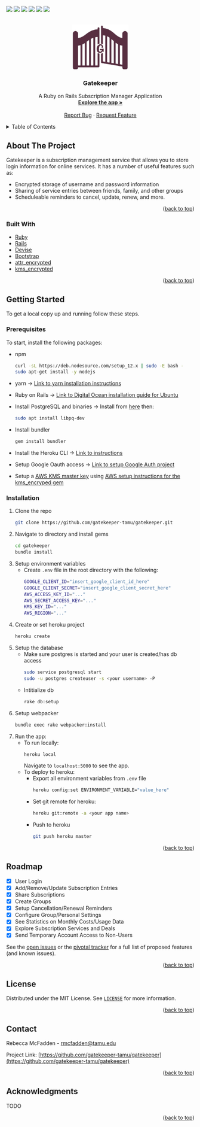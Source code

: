 <div id="top"></div>
<!--
*** 
-->

[![][tags-shield]][tags-url]
![][lines-shield]
![][contributors-shield]
[![][code-climate-shield]][code-climate-url]
[![][cucumber-shield]][cucumber-url]
[![][license-shield]][license-url]


<!-- PROJECT LOGO -->
<br />
<div align="center">
  <a href="https://github.com/gatekeeper-tamu/gatekeeper">
    <img src="app/assets/images/darkLogo.png" alt="Logo" width="150" height="120">
  </a>

  <h3 align="center">Gatekeeper</h3>

  <p align="center">
    A Ruby on Rails Subscription Manager Application
    <br />
    <a href="https://gatekeeper-tamu.herokuapp.com"><strong>Explore the app »</strong></a>
    <br />
    <br />
    <a href="https://github.com/gatekeeper-tamu/gatekeeper/issues">Report Bug</a>
    ·
    <a href="https://github.com/gatekeeper-tamu/gatekeeper/issues">Request Feature</a>
  </p>
</div>



<!-- TABLE OF CONTENTS -->
<details>
  <summary>Table of Contents</summary>
  <ol>
    <li>
      <a href="#about-the-project">About The Project</a>
      <ul>
        <li><a href="#built-with">Built With</a></li>
      </ul>
    </li>
    <li>
      <a href="#getting-started">Getting Started</a>
      <ul>
        <li><a href="#prerequisites">Prerequisites</a></li>
        <li><a href="#installation">Installation</a></li>
      </ul>
    </li>
    <li><a href="#roadmap">Roadmap</a></li>
    <li><a href="#license">License</a></li>
    <li><a href="#contact">Contact</a></li>
    <li><a href="#acknowledgments">Acknowledgments</a></li>
  </ol>
</details>



<!-- ABOUT THE PROJECT -->
## About The Project

Gatekeeper is a subscription management service that allows you to store login information for online services. It has
a number of useful features such as:
- Encrypted storage of username and password information
- Sharing of service entries between friends, family, and other groups
- Scheduleable reminders to cancel, update, renew, and more.

<p align="right">(<a href="#top">back to top</a>)</p>



### Built With

* [Ruby](https://www.ruby-lang.org/en/)
* [Rails](https://rubyonrails.org/)
* [Devise](https://github.com/heartcombo/devise)
* [Bootstrap](https://getbootstrap.com)
* [attr_encrypted](https://github.com/attr-encrypted/attr_encrypted)
* [kms_encrypted](https://github.com/ankane/kms_encrypted)

<p align="right">(<a href="#top">back to top</a>)</p>



<!-- GETTING STARTED -->
## Getting Started

To get a local copy up and running follow these steps.

### Prerequisites

To start, install the following packages: 
* npm
  ```sh
  curl -sL https://deb.nodesource.com/setup_12.x | sudo -E bash -
  sudo apt-get install -y nodejs
  ```

* yarn -> [Link to yarn installation instructions](https://classic.yarnpkg.com/en/docs/install)

* Ruby on Rails -> [Link to Digital Ocean installation guide for Ubuntu](https://www.digitalocean.com/community/tutorials/how-to-install-ruby-on-rails-with-rbenv-on-ubuntu-20-04)

* Install PostgreSQL and binaries -> Install from [here](https://www.postgresql.org/download/) then:
  ``` sh
  sudo apt install libpq-dev
  ```

* Install bundler
  ```sh
  gem install bundler
  ```

* Install the Heroku CLI -> [Link to instructions](https://devcenter.heroku.com/articles/heroku-cli)

* Setup Google Oauth access -> [Link to setup Google Auth project](https://support.google.com/cloud/answer/6158849?hl=en)

* Setup a [AWS KMS master key](https://console.aws.amazon.com/kms/home#/kms/keys) using [AWS setup instructions for the kms_encryped gem](https://github.com/ankane/kms_encrypted#aws-kms)

### Installation

1. Clone the repo
   ```sh
   git clone https://github.com/gatekeeper-tamu/gatekeeper.git
   ```
2. Navigate to directory and install gems
    ```sh
    cd gatekeeper
    bundle install
    ```
3. Setup environment variables
    - Create `.env` file in the root directory with the following:
      ```sh
      GOOGLE_CLIENT_ID="insert_google_client_id_here"
      GOOGLE_CLIENT_SECRET="insert_google_client_secret_here"
      AWS_ACCESS_KEY_ID="..."
      AWS_SECRET_ACCESS_KEY="..."
      KMS_KEY_ID="..."
      AWS_REGION="..."
      ```
4. Create or set heroku project
    ```sh
    heroku create
    ```
5. Setup the database
    - Make sure postgres is started and your user is created/has db access
      ```sh
      sudo service postgresql start
      sudo -u postgres createuser -s <your username> -P
      ```
    - Intitialize db
      ```sh
      rake db:setup
      ```
6. Setup webpacker
    ```sh
    bundle exec rake webpacker:install
    ```
7. Run the app:
    - To run locally:
      ```sh
      heroku local
      ```
      Navigate to `localhost:5000` to see the app.
    - To deploy to heroku:
        - Export all environment variables from `.env` file
          ```sh
          heroku config:set ENVIRONMENT_VARIABLE="value_here"
          ```
        - Set git remote for heroku:
          ```sh
          heroku git:remote -a <your app name>
          ```
        - Push to heroku
          ```sh
          git push heroku master
          ```

<p align="right">(<a href="#top">back to top</a>)</p>


<!-- ROADMAP -->
## Roadmap

- [x] User Login
- [X] Add/Remove/Update Subscription Entries
- [X] Share Subscriptions
- [X] Create Groups
- [X] Setup Cancellation/Renewal Reminders
- [X] Configure Group/Personal Settings
- [X] See Statistics on Monthly Costs/Usage Data
- [X] Explore Subscription Services and Deals
- [X] Send Temporary Account Access to Non-Users

See the [open issues](https://github.com/gatekeeper-tamu/gatekeeper/issues) or the [pivotal tracker](https://www.pivotaltracker.com/n/projects/2547056) for a full list of proposed features (and known issues).

<p align="right">(<a href="#top">back to top</a>)</p>

<!-- LICENSE -->
## License

Distributed under the MIT License. See [`LICENSE`](LICENSE) for more information.

<p align="right">(<a href="#top">back to top</a>)</p>



<!-- CONTACT -->
## Contact

Rebecca McFadden - rmcfadden@tamu.edu

Project Link: [https://github.com/gatekeeper-tamu/gatekeeper](https://github.com/gatekeeper-tamu/gatekeeper)

<p align="right">(<a href="#top">back to top</a>)</p>



<!-- ACKNOWLEDGMENTS -->
## Acknowledgments

TODO

<p align="right">(<a href="#top">back to top</a>)</p>



<!-- MARKDOWN LINKS & IMAGES -->
<!-- https://www.markdownguide.org/basic-syntax/#reference-style-links -->
[contributors-shield]: https://img.shields.io/github/contributors/gatekeeper-tamu/gatekeeper.svg
[contributors-url]: https://github.com/gatekeeper-tamu/gatekeeper/graphs/contributors
[lines-shield]: https://img.shields.io/tokei/lines/github/gatekeeper-tamu/gatekeeper
[code-climate-shield]: https://img.shields.io/codeclimate/maintainability/gatekeeper-tamu/gatekeeper
[code-climate-url]: https://codeclimate.com/github/gatekeeper-tamu/gatekeeper
[stars-shield]: https://img.shields.io/github/stars/gatekeeper-tamu/gatekeeper.svg
[stars-url]: https://github.com/gatekeeper-tamu/gatekeeper/stargazers
[tags-shield]: https://img.shields.io/github/v/tag/gatekeeper-tamu/gatekeeper
[tags-url]: https://github.com/gatekeeper-tamu/gatekeeper/tags
[license-shield]: https://img.shields.io/github/license/gatekeeper-tamu/gatekeeper
[license-url]: https://github.com/gatekeeper-tamu/gatekeeper/blob/master/LICENSE
[cucumber-shield]: https://messages.cucumber.io/api/report-collections/f2e8b2b8-bbb2-41b7-96d9-bc092f29c77d/badge
[cucumber-url]: https://reports.cucumber.io/report-collections/f2e8b2b8-bbb2-41b7-96d9-bc092f29c77d
